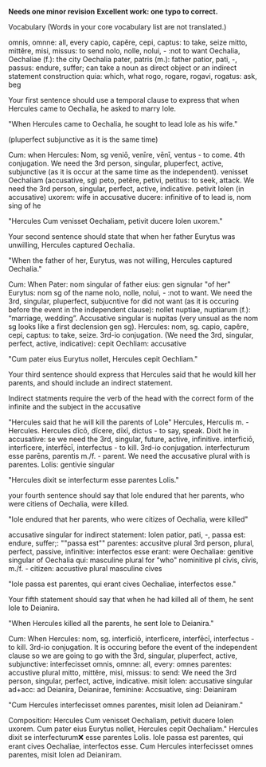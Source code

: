 **Needs one minor revision**
**Excellent work: one typo to correct.**

Vocabulary
(Words in your core vocabulary list are not translated.)

omnis, omnne: all, every
capio, capĕre, cepi, captus: to take, seize
mitto, mittĕre, misi, missus: to send
nolo, nolle, nolui, -  :not to want
Oechalia, Oechaliae (f.): the city Oechalia
pater, patris (m.): father
patior, pati, -, passus: endure, suffer; can take a noun as direct object or an indirect statement construction
quia: which, what
rogo, rogare, rogavi, rogatus: ask, beg

Your first sentence should use a temporal clause to express that when Hercules came to Oechalia, he asked to marry Iole.

"When Hercules came to Oechalia, he sought to lead Iole as his wife."

(pluperfect subjunctive as it is the same time)

Cum: when 
Hercules: Nom, sg 
veniō, venīre, vēnī, ventus - to come. 4th conjugation. We need the 3rd person, singular, pluperfect, active, subjunctive (as it is occur at the same time as the independent). 
venisset
Oechaliam (accusative, sg)
peto, petĕre, petivi, petitus: to seek, attack. We need the 3rd person, singular, perfect, active, indicative. petivit
Iolen (in accusative)
uxorem: wife in accusative
ducere: infinitive of to lead 
is, nom sing of he

"Hercules Cum venisset Oechaliam, petivit ducere Iolen uxorem."


Your second sentence should state that when her father Eurytus was unwilling, Hercules captured Oechalia.

"When the father of her, Eurytus, was not willing, Hercules captured Oechalia."

Cum: When 
Pater: nom singular of father 
eius: gen signular "of her"
Eurytus: nom sg of the name 
nolo, nolle, nolui, -  :not to want. We need the 3rd, singular, pluperfect, subjucntive for did not want (as it is occuring before the event in the independent clause): nollet 
nuptiae, nuptiarum (f.): “marriage, wedding”. Accusative singular is nupitas (very unsual as the nom sg looks like a first declension gen sg). 
Hercules: nom, sg. 
capio, capĕre, cepi, captus: to take, seize. 3rd-io conjugation. (We need the 3rd, singular, perfect, active, indicative): cepit
Oechliam: accusative 


"Cum pater eius Eurytus nollet, Hercules cepit Oechliam." 


Your third sentence should express that Hercules said that he would kill her parents, and should include an indirect statement.

Indirect statments require the verb of the head with the correct form of the infinite and the subject in the accusative

"Hercules said that he will kill the parents of Lole"
Hercules, Herculis m. - Hercules. Hercules
dīcō, dīcere, dīxī, dictus - to say, speak. Dixit 
he in accusative: se
we need the 3rd, singular, future, active, infinitive. interficiō, interficere, interfēcī, interfectus - to kill. 3rd-io conjugation. interfecturum esse
parēns, parentis m./f. - parent. We need the accusative plural with is parentes.
Lolis: gentivie singular 

"Hercules dixit se interfecturm esse parentes Lolis."

your fourth sentence should say that Iole endured that her parents, who were citiens of Oechalia, were killed.

"Iole endured that her parents, who were citizes of Oechalia, were killed" 

accusative singular for indirect statement: Iolen
patior, pati, -, passa est: endure, suffer;: ""passa est""
parentes: accusitve plural 
3rd person, plural, perfect, passive, infinitive: interfectos esse
erant: were 
Oechaliae: genitive singular of Oechalia
qui: masculine plural for "who" nominitive pl 
cīvis, cīvis, m./f. - citizen: accustive plural masculine cives




"Iole passa est parentes, qui erant cives Oechaliae, interfectos esse."


Your fifth statement should say that when he had killed all of them, he sent Iole to Deianira.

"When Hercules killed all the parents, he sent Iole to Deianira." 

Cum: When 
Hercules: nom, sg. 
interficiō, interficere, interfēcī, interfectus - to kill. 3rd-io conjugation. It is occuring before the event of the independent clause so we are going to go with the 3rd, singular, pluperfect, active, subjunctive: interfecisset
omnis, omnne: all, every: omnes
parentes: accustive plural
mitto, mittĕre, misi, missus: to send: We need the 3rd person, singular, perfect, active, indicative. misit
Iolen: accusative singular
ad+acc: ad 
Deianira, Deianirae, feminine: Accsuative, sing: Deianiram 

"Cum Hercules interfecisset omnes parentes, misit Iolen ad Deianiram."

Composition: 
Hercules Cum venisset Oechaliam, petivit ducere Iolen uxorem. Cum pater eius Eurytus nollet, Hercules cepit Oechaliam." Hercules dixit se interfecturum❌ esse parentes Lolis. Iole passa est parentes, qui erant cives Oechaliae, interfectos esse. Cum Hercules interfecisset omnes parentes, misit Iolen ad Deianiram.

